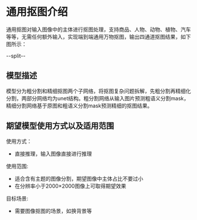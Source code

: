 # 通用抠图介绍

通用抠图对输入图像中的主体进行抠图处理，支持商品、人物、动物、植物、汽车等等，无需任何额外输入，实现端到端通用万物抠图，输出四通道抠图结果，如下图所示：



--split--


## 模型描述

模型分为粗分割和精细抠图两个子网络，将抠图复杂问题拆解，先粗分割再精细化分割，两部分网络均为unet结构。粗分割网络从输入图片预测粗语义分割mask，精细分割网络基于原图和粗语义分割mask预测精细的抠图结果。

## 期望模型使用方式以及适用范围

使用方式：
- 直接推理，输入图像直接进行推理

使用范围:
- 适合含有主题的图像分割，期望图像中主体占比不要过小
- 在分辨率小于2000×2000图像上可取得期望效果

目标场景:
- 需要图像抠图的场景，如换背景等
